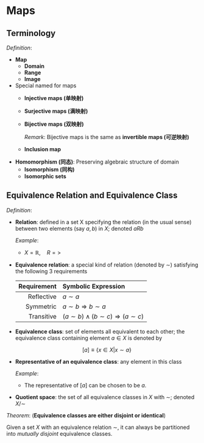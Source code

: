 # Maps

## Terminology

*Definition*:

- **Map**
    - **Domain**
    - **Range**
    - **Image**
- Special named for maps
    - **Injective maps (单映射)**
    - **Surjective maps (满映射)**
    - **Bijective maps (双映射)**
        
        *Remark*: Bijective maps is the same as **invertible maps (可逆映射)**

    - **Inclusion map**
- **Homomorphism (同态)**: Preserving algebraic structure of domain
    - **Isomorphism (同构)**
    - **Isomorphic sets**

## Equivalence Relation and Equivalence Class

*Definition*:

- **Relation**: defined in a set X specifying the relation (in the usual sense) between two elements (say $a, b$) in $X$; denoted $aRb$
    
    *Example*:

    - $X = \mathbb{R}, \quad R = >$

- **Equivalence relation**: a special kind of relation (denoted by $\sim$) satisfying the following 3 requirements
    
    <center>
    
    |Requirement|Symbolic Expression|
    |-:|:-|
    |Reflective|$a \sim a$|
    |Symmetric|$a \sim b \Rightarrow b \sim a$|
    |Transitive|$(a \sim b) \land (b \sim c) \Rightarrow (a \sim c)$
    
    </center>

- **Equivalence class**: set of elements all equivalent to each other; the equivalence class containing element $a \in X$ is denoted by
    
    $$
    [a] \equiv \{x \in X | x \sim a\}
    $$

- **Representative of an equivalence class**: any element in this class

    *Example*:

    - The representative of $[a]$ can be chosen to be $a$. 

- **Quotient space**: the set of all equivalence classes in $X$ with $\sim$; denoted $X / \sim$

*Theorem*: (**Equivalence classes are either disjoint or identical**)

Given a set $X$ with an equivalence relation $\sim$, it can always be partitioned into *mutually disjoint* equivalence classes. 

